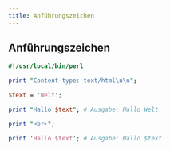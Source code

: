 ```yaml
---
title: Anführungszeichen
---
```


## Anführungszeichen

```perl
#!/usr/local/bin/perl

print "Content-type: text/html\n\n";

$text = 'Welt';

print "Hallo $text"; # Ausgabe: Hallo Welt

print "<br>";

print 'Hallo $text'; # Ausgabe: Hallo $text
```
